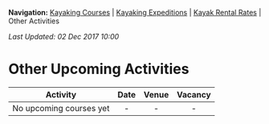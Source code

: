 **Navigation:** [Kayaking Courses](index) &#124; [Kayaking Expeditions](expedition) &#124; [Kayak Rental Rates](rental) &#124; Other Activities

_Last Updated: 02 Dec 2017 10:00_
# Other Upcoming Activities

Activity | Date | Venue | Vacancy
:---:|:---:|:---:|:---:
No upcoming courses yet|-|-|-

